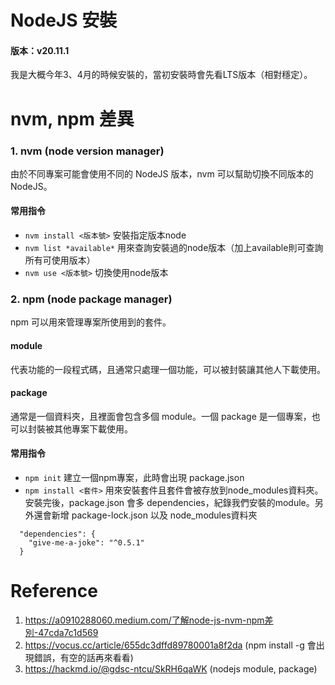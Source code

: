 # NodeJS 安裝

#### 版本：v20.11.1

我是大概今年3、4月的時候安裝的，當初安裝時會先看LTS版本（相對穩定）。

# nvm, npm 差異

### 1. nvm (node version manager)

由於不同專案可能會使用不同的 NodeJS 版本，nvm 可以幫助切換不同版本的 NodeJS。

#### 常用指令

-   `nvm install <版本號>` 安裝指定版本node
-   `nvm list *available*` 用來查詢安裝過的node版本（加上available則可查詢所有可使用版本）
-   `nvm use <版本號>` 切換使用node版本

### 2. npm (node package manager)

npm 可以用來管理專案所使用到的套件。

#### module

代表功能的一段程式碼，且通常只處理一個功能，可以被封裝讓其他人下載使用。

#### package

通常是一個資料夾，且裡面會包含多個 module。一個 package 是一個專案，也可以封裝被其他專案下載使用。

#### 常用指令

-   `npm init` 建立一個npm專案，此時會出現 package.json
-   `npm install <套件>` 用來安裝套件且套件會被存放到node_modules資料夾。安裝完後，package.json 會多 dependencies，紀錄我們安裝的module。另外還會新增 package-lock.json 以及 node_modules資料夾

```
  "dependencies": {
    "give-me-a-joke": "^0.5.1"
  }
```

# Reference

1. https://a0910288060.medium.com/了解node-js-nvm-npm差別-47cda7c1d569
2. https://vocus.cc/article/655dc3dffd89780001a8f2da (npm install -g 會出現錯誤，有空的話再來看看)
3. https://hackmd.io/@gdsc-ntcu/SkRH6qaWK (nodejs module, package)
